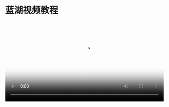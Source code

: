 # 蓝湖视频教程


<video src="http://d.lanhuapp.com/%E8%93%9D%E6%B9%96%E4%BA%A7%E5%93%812.0%E8%A7%86%E9%A2%91%EF%BC%88%E5%AE%8C%E6%95%B4%E7%89%88%EF%BC%89.mp4" width="100%" poster="../.gitbook/assets/poster_main.png" controls>
</video>



